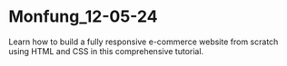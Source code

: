 # Monfung_12-05-24
Learn how to build a fully responsive e-commerce website from scratch using HTML and CSS in this comprehensive tutorial. 
